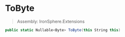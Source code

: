 ﻿

# ToByte

> Assembly: IronSphere.Extensions

```csharp
public static Nullable<Byte> ToByte(this String this)
```



 
